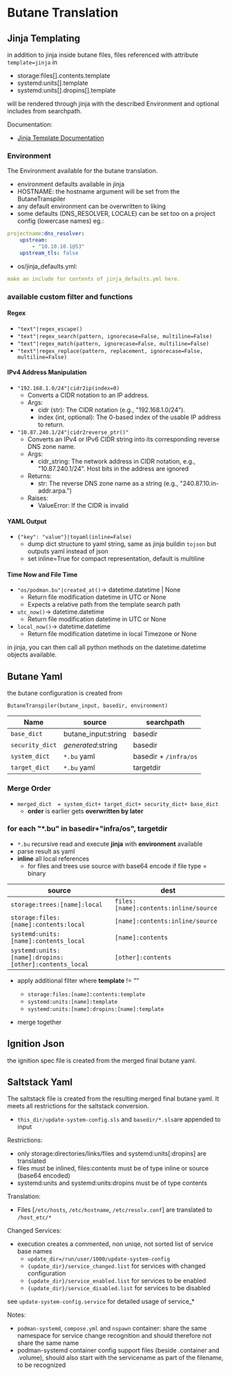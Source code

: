 # Butane Translation

## Jinja Templating

in addition to jinja inside butane files,
files referenced with attribute `template=jinja` in

- storage:files[].contents.template
- systemd:units[].template
- systemd:units[].dropins[].template

will be rendered through jinja with the described Environment and optional includes from searchpath.

Documentation:

- [Jinja Template Documentation](https://jinja.palletsprojects.com/en/3.1.x/templates/)

### Environment

The Environment available for the butane translation.

- environment defaults available in jinja
- HOSTNAME: the hostname argument will be set from the ButaneTranspiler
- any default environment can be overwritten to liking
- some defaults (DNS_RESOLVER, LOCALE) can be set too on a project config (lowercase names)
    eg.:

```yaml
projectname:dns_resolver:
    upstream:
        - "10.10.10.1@53"
    upstream_tls: false
```

- os/jinja_defaults.yml:

```yaml
make an include for contents of jinja_defaults.yml here.
```

### available custom filter and functions

#### Regex

- `"text"|regex_escape()`
- `"text"|regex_search(pattern, ignorecase=False, multiline=False)`
- `"text"|regex_match(pattern, ignorecase=False, multiline=False)`
- `"text"|regex_replace(pattern, replacement, ignorecase=False, multiline=False)`

#### IPv4 Address Manipulation

- `"192.168.1.0/24"|cidr2ip(index=0)`
    - Converts a CIDR notation to an IP address.
    - Args:
        - cidr  (str): The CIDR notation (e.g., "192.168.1.0/24").
        - index (int, optional): The 0-based index of the usable IP address to return.
- `"10.87.240.1/24"|cidr2reverse_ptr()"`
    - Converts an IPv4 or IPv6 CIDR string into its corresponding reverse DNS zone name.
    - Args:
        - cidr_string: The network address in CIDR notation,
            e.g., "10.87.240.1/24". Host bits in the address are ignored
    - Returns:
        - str: The reverse DNS zone name as a string (e.g., "240.87.10.in-addr.arpa.")
    - Raises:
        - ValueError: If the CIDR is invalid

#### YAML Output

- `{"key": "value"}|toyaml(inline=False)`
    - dump dict structure to yaml string, same as jinja buildin `tojson` but outputs yaml instead of json
    - set inline=True for compact representation, default is multiline

#### Time Now and File Time

- `"os/podman.bu"|created_at()`-> datetime.datetime | None
    - Return file modification datetime in UTC or None
    - Expects a relative path from the template search path
- `utc_now()`-> datetime.datetime
    - Return file modification datetime in UTC or None
- `local_now()`-> datetime.datetime
    - Return file modification datetime in local Timezone or None

in jinja, you can then call all python methods on the datetime.datetime objects available.

## Butane Yaml

the butane configuration is created from

`ButaneTranspiler(butane_input, basedir, environment)`

| Name | source |  searchpath
|----|----|----
| `base_dict`    | butane_input:string | basedir
| `security_dict`| *generated*:string  | basedir
| `system_dict`  | `*.bu` yaml | basedir + `/infra/os`
| `target_dict`  | `*.bu` yaml | targetdir

### Merge Order

- `merged_dict  = system_dict+ target_dict+ security_dict+ base_dict`
    - **order** is earlier gets **overwritten by later**

### for each "*.bu" in basedir+"infra/os", targetdir

- `*.bu` recursive read and execute **jinja** with **environment** available
- parse result as yaml
- **inline** all local references
    - for files and trees use source with base64 encode if file type = binary

| source | dest
|----|----
| `storage:trees:[name]:local` | `files:[name]:contents:inline/source`
| `storage:files:[name]:contents:local` | `[name]:contents:inline/source`
| `systemd:units:[name]:contents_local` | `[name]:contents`
| `systemd:units:[name]:dropins:[other]:contents_local` | `[other]:contents`

- apply additional filter where **template** != ""
    - `storage:files:[name]:contents:template`
    - `systemd:units:[name]:template`
    - `systemd:units:[name]:dropins:[name]:template`

- merge together

## Ignition Json

the ignition spec file is created from the merged final butane yaml.

## Saltstack Yaml

The saltstack file is created from the resulting merged final butane yaml.
It meets all restrictions for the saltstack conversion.

- `this_dir/update-system-config.sls` and `basedir/*.sls`are appended to input

Restrictions:

- only storage:directories/links/files and systemd:units[:dropins] are translated
- files must be inlined, files:contents must be of type inline or source (base64 encoded)
- systemd:units and systemd:units:dropins must be of type contents

Translation:

- Files [`/etc/hosts`, `/etc/hostname`, `/etc/resolv.conf`] are translated to `/host_etc/*`

Changed Services:

- execution creates a commented, non uniqe, not sorted list of service base names
    - `update_dir=/run/user/1000/update-system-config`
    - `{update_dir}/service_changed.list` for services with changed configuration
    - `{update_dir}/service_enabled.list` for services to be enabled
    - `{update_dir}/service_disabled.list` for services to be disabled

see `update-system-config.service` for detailed usage of service_*

Notes:

- `podman-systemd`, `compose.yml` and `nspawn` container:
    share the same namespace for service change recognition
    and should therefore not share the same name
- podman-systemd container config support files (beside .container and .volume),
    should also start with the servicename as part of the filename, to be recognized
